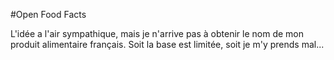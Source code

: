 #Open Food Facts

L'idée a l'air sympathique, mais je n'arrive pas à obtenir le nom de mon produit alimentaire français. 
Soit la base est limitée, soit je m'y prends mal...
